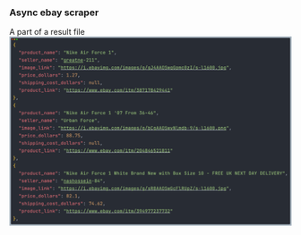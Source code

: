 ### Async ebay scraper

A part of a result file
!["a part of a result file with some products data"](scraped_products.png)